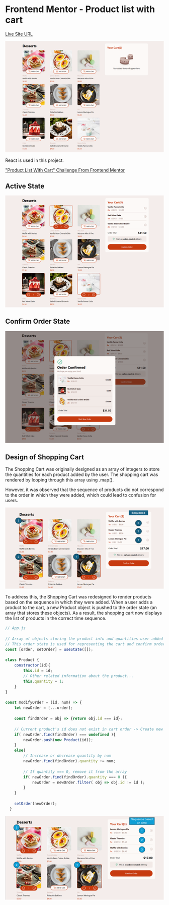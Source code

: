 # Frontend Mentor - Product list with cart

[Live Site URL](https://ktqlee.github.io/React_ProductListWIthCart/)

![Design Preview](/doc/cart_preview.png)

React is used in this project.

["Product List With Cart" Challenge From Frontend Mentor](https://www.frontendmentor.io/challenges/product-list-with-cart-5MmqLVAp_d)

## Active State
![Active State of Shopping Cart](/doc/cart_activeState.png)

## Confirm Order State
![Confirm Order State](/doc/cart_confirmOrderState.png)

## Design of Shopping Cart

The Shopping Cart was originally designed as an array of integers to store the quantities for each product added by the user. The shopping cart was rendered by looping through this array using .map().

However, it was observed that the sequence of products did not correspond to the order in which they were added, which could lead to confusion for users.

![Cart Sequence According To Product ID](/doc/cart_oldSeq_edit.png)

To address this, the Shopping Cart was redesigned to render products based on the sequence in which they were added. When a user adds a product to the cart, a new Product object is pushed to the order state (an array that stores these objects). As a result, the shopping cart now displays the list of products in the correct time sequence.

```js
// App.js

// Array of objects storing the product info and quantities user added
// This order state is used for representing the cart and confirm order pop up
const [order, setOrder] = useState([]);

class Product {
    constructor(id){
        this.id = id;
        // Other related information about the product...
        this.quantity = 1;
    }
}

const modifyOrder = (id, num) => {
    let newOrder = [...order];

    const findOrder = obj => {return obj.id === id};

    // Current product's id does not exist in cart order -> Create new Product order
    if( newOrder.find(findOrder) === undefined ){
        newOrder.push(new Product(id));
    }
    else{
        // Increase or decrease quantity by num
        newOrder.find(findOrder).quantity += num;

        // If quantity === 0, remove it from the array
        if( newOrder.find(findOrder).quantity === 0 ){
            newOrder = newOrder.filter( obj => obj.id != id );
        }
    }

    setOrder(newOrder);
  }
```

![New Design of Cart Showing the Correct Sequence](/doc/cart_newSeq_edit.png)
